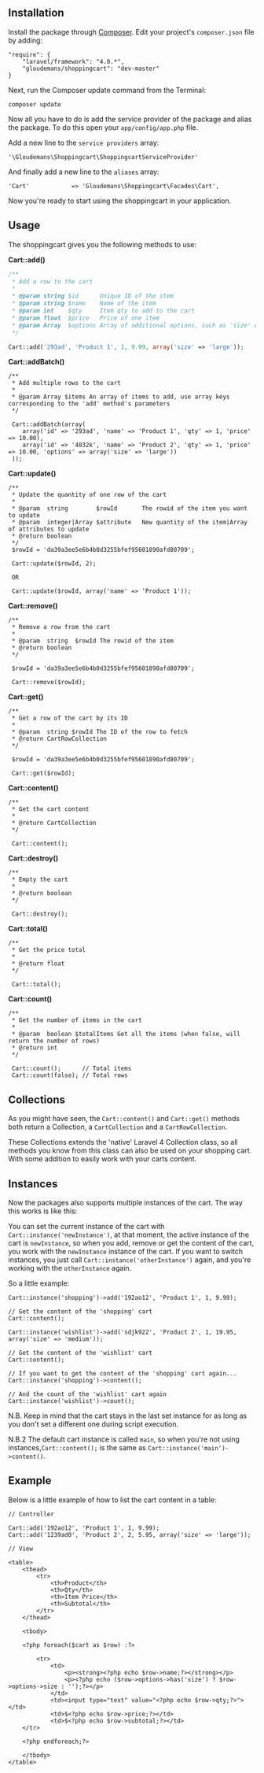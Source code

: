 ## Installation

Install the package through [Composer](http://getcomposer.org/). Edit your project's `composer.json` file by adding:

    "require": {
		"laravel/framework": "4.0.*",
		"gloudemans/shoppingcart": "dev-master"
	}

Next, run the Composer update command from the Terminal:

    composer update
    
Now all you have to do is add the service provider of the package and alias the package. To do this open your `app/config/app.php` file.

Add a new line to the `service providers` array:

	'\Gloudemans\Shoppingcart\ShoppingcartServiceProvider'
	
And finally add a new line to the `aliases` array:

	'Cart'            => 'Gloudemans\Shoppingcart\Facades\Cart',
	
Now you're ready to start using the shoppingcart in your application.

## Usage

The shoppingcart gives you the following methods to use:

**Cart::add()**

```php
/**
 * Add a row to the cart
 * 
 * @param string $id      Unique ID of the item
 * @param string $name    Name of the item
 * @param int    $qty     Item qty to add to the cart
 * @param float  $price   Price of one item
 * @param Array  $options Array of additional options, such as 'size' or 'color'
 */

Cart::add('293ad', 'Product 1', 1, 9.99, array('size' => 'large'));
```
     
**Cart::addBatch()**

	/**
     * Add multiple rows to the cart
     * 
     * @param Array $items An array of items to add, use array keys corresponding to the 'add' method's parameters
     */
     
     Cart::addBatch(array(
		array('id' => '293ad', 'name' => 'Product 1', 'qty' => 1, 'price' => 10.00),
		array('id' => '4832k', 'name' => 'Product 2', 'qty' => 1, 'price' => 10.00, 'options' => array('size' => 'large'))     
     ));

**Cart::update()**

	/**
     * Update the quantity of one row of the cart
     * 
     * @param  string        $rowId       The rowid of the item you want to update
     * @param  integer|Array $attribute   New quantity of the item|Array of attributes to update
     * @return boolean
     */
     $rowId = 'da39a3ee5e6b4b0d3255bfef95601890afd80709';
     
     Cart::update($rowId, 2);
     
     OR
     
     Cart::update($rowId, array('name' => 'Product 1'));

**Cart::remove()**
	
	/**
     * Remove a row from the cart
     * 
     * @param  string  $rowId The rowid of the item
     * @return boolean   
     */
     
     $rowId = 'da39a3ee5e6b4b0d3255bfef95601890afd80709';
     
     Cart::remove($rowId);
     
**Cart::get()**

	/**
     * Get a row of the cart by its ID
     * 
     * @param  string $rowId The ID of the row to fetch
     * @return CartRowCollection
     */
     
     $rowId = 'da39a3ee5e6b4b0d3255bfef95601890afd80709';
     
     Cart::get($rowId);
     
**Cart::content()**

	/**
	 * Get the cart content
	 *
	 * @return CartCollection
	 */
	 
	 Cart::content();
	 
**Cart::destroy()**
	
	/**
	 * Empty the cart
	 *
	 * @return boolean
	 */
	 
	 Cart::destroy();
	 
**Cart::total()**
	
	/**
     * Get the price total
     * 
     * @return float
     */
     
     Cart::total();
     
**Cart::count()**

	/**
     * Get the number of items in the cart
     *
     * @param  boolean $totalItems Get all the items (when false, will return the number of rows)
     * @return int
     */
     
     Cart::count();      // Total items
     Cart::count(false); // Total rows
     
## Collections

As you might have seen, the `Cart::content()` and `Cart::get()` methods both return a Collection, a `CartCollection` and a `CartRowCollection`.

These Collections extends the 'native' Laravel 4 Collection class, so all methods you know from this class can also be used on your shopping cart. With some addition to easily work with your carts content.

## Instances

Now the packages also supports multiple instances of the cart. The way this works is like this:

You can set the current instance of the cart with `Cart::instance('newInstance')`, at that moment, the active instance of the cart is `newInstance`, so when you add, remove or get the content of the cart, you work with the `newInstance` instance of the cart.
If you want to switch instances, you just call `Cart::instance('otherInstance')` again, and you're working with the `otherInstance` again.

So a little example:

    Cart::instance('shopping')->add('192ao12', 'Product 1', 1, 9.99);

    // Get the content of the 'shopping' cart
    Cart::content();

    Cart::instance('wishlist')->add('sdjk922', 'Product 2', 1, 19.95, array('size' => 'medium'));

    // Get the content of the 'wishlist' cart
    Cart::content();

    // If you want to get the content of the 'shopping' cart again...
    Cart::instance('shopping')->content();

    // And the count of the 'wishlist' cart again
    Cart::instance('wishlist')->count();
    
N.B. Keep in mind that the cart stays in the last set instance for as long as you don't set a different one during script execution.

N.B.2 The default cart instance is called `main`, so when you're not using instances,`Cart::content();` is the same as `Cart::instance('main')->content()`.

## Example

Below is a little example of how to list the cart content in a table:
	
	// Controller

	Cart::add('192ao12', 'Product 1', 1, 9.99);
	Cart::add('1239ad0', 'Product 2', 2, 5.95, array('size' => 'large'));

	// View

	<table>
    	<thead>
        	<tr>
            	<th>Product</th>
            	<th>Qty</th>
            	<th>Item Price</th>
            	<th>Subtotal</th>
        	</tr>
    	</thead>

    	<tbody>

    	<?php foreach($cart as $row) :?>

        	<tr>
            	<td>
                	<p><strong><?php echo $row->name;?></strong></p>
                	<p><?php echo ($row->options->has('size') ? $row->options->size : '');?></p>
            	</td>
            	<td><input type="text" value="<?php echo $row->qty;?>"></td>
            	<td>$<?php echo $row->price;?></td>
            	<td>$<?php echo $row->subtotal;?></td>
        </tr>

    	<?php endforeach;?>

    	</tbody>
	</table>